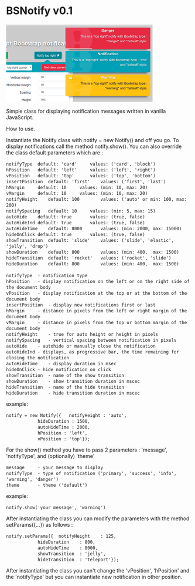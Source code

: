 # BSNotify v0.1
![](images/BSNotify_v0.1.png)


Simple class for displaying notification messages written in vanilla JavaScript.

How to use.

Instantiate the Notify class with notify = new Notify() and off you go. To display notifications call the method notify.show(). You can also override the class default parameters which are :
	
	notifyType	default: 'card'		values: ('card', 'block')
	hPosition	default: 'left'		values:	('left', 'right')
	vPosition	default: 'top'		values:	('top', 'bottom')
	insertPosition	default: 'first'	values:	('first', 'last')
	hMargin		default: 10		values:	(min: 10, max: 20)
	vMargin		default: 10		values:	(min: 10, max: 20)
	notifyHeight	default: 100		values:	('auto' or min: 100, max: 200)
	notifySpacing	default: 10		values:	(min: 5, max: 15)
	autoHide	default: true		values:	(true, false)
	autoHideInd	default: true		values:	(true, false)
	autoHideTime	default: 8000		values:	(min: 2000, max: 15000)
	hideOnClick	default: true		values:	(true, false) 
	showTransition	default: 'slide'	values:	('slide', 'elastic', 'jelly', 'drop')
	showDuration	default: 800		values:	(min: 400,  max: 1500)
	hideTransition	default: 'rocket'	values:	('rocket', 'slide')
	hideDuration	default: 800		values:	(min: 400,  max: 1500)
	
	notifyType	- notification type
	hPosition	- display notification on the left or on the right side of the document body
	vPosition	- display notification at the top or at the bottom of the document body
	insertPosition	- display new notifications first or last
	hMargin		- distance in pixels from the left or right margin of the document body
	vMargin		- distance in pixels from the top or bottom margin of the document body
	notifyHeight	- true for auto height or height in pixels
	notifySpacing	- vertical spacing between notification in pixels 
	autoHide	- autohide or manually close the notification
	autoHideInd	- displays, as progressive bar, the time remaining for closing the notification
	autoHideTime	- display duration in msec
	hideOnClick	- hide notification on click   
	showTransition	- name of the show transition 
	showDuration	- show transition duration in mscec
	hideTransition	- name of the hide transition
	hideDuration	- hide transition duration in mscec
					  
example:

	notify = new Notify({	notifyHeight : 'auto',
				hideDuration : 1500,
				autoHideTime : 2000,
				hPosition : 'left',
				vPosition : 'top'});

For the show() method you have to pass 2 parameters : 'message', 'notifyType', and (optionally) 'theme' 

	message		- your message to display
	notifyType	- type of notification ('primary', 'success', 'info', 'warning', 'danger')
	theme		- theme ('default')

example:

	notify.show('your message', 'warning')
	
After instantiating the class you can modify the parameters with the method setParams({...}) as follows :
	
	notify.setParams({	notifyHeight 	: 125,
				hideDuration 	: 800,
				autoHideTime 	: 8000,
				showTransition 	: 'jelly',
				hideTransition	: 'teleport'});

After instantiating the class you can't change the 'vPosition', 'hPosition' and the 'notifyType' but  you can instantiate new notification in other position.

